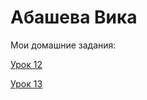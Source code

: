 # Абашева Вика

Мои домашние задания:


[Урок 12](https://abkhadeeva123.github.io/lesson12/ " - работа с репозиторием в Github")

[Урок 13](https://abkhadeeva123/github.io/src/ " - работа с PerfictPixel")
